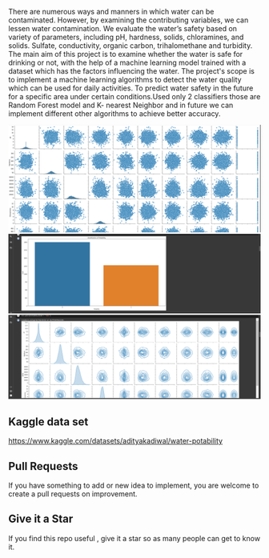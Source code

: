 There are numerous ways and manners in which water can be contaminated. However, by examining
the contributing variables, we can lessen water contamination. We evaluate the water’s safety based on
variety of parameters, including pH, hardness, solids, chloramines, and solids. Sulfate, conductivity,
organic carbon, trihalomethane and turbidity. The main aim of this project is to examine whether the water
is safe for drinking or not, with the help of a machine learning model trained with a dataset which has the
factors influencing the water. The project's scope is to implement a machine learning algorithms to detect
the water quality which can be used for daily activities. To predict water safety in the future for a specific
area under certain conditions.Used only 2 classifiers those are Random Forest model and K- nearest
Neighbor and in future we can implement different other algorithms to achieve better accuracy.

<img src="/Screenshot (9).png" alt="Alt text" title="Optional title">
<img src="/Screenshot (8).png" alt="Alt text" title="Optional title">
<img src="/Screenshot (10).png" alt="Alt text" title="Optional title">

 ## Kaggle data set
 https://www.kaggle.com/datasets/adityakadiwal/water-potability


## Pull Requests
If you have something to add or new idea to implement, you are welcome to create a pull requests on improvement.

## Give it a Star

If you find this repo useful , give it a star so as many people can get to know it.

